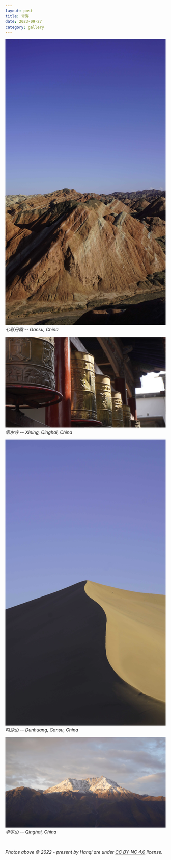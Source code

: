 ```yaml
---
layout: post
title: 青海
date: 2023-09-27
category: gallery
---
```

![DSC1191](/assets/img/DSC1191.webp)  
*七彩丹霞 -- Gansu, China*  

![DSC0161](/assets/img/DSC0161.webp)  
*塔尔寺 -- Xining, Qinghai, China*  

![DSC0770](/assets/img/DSC0770.webp)  
*鸣沙山 -- Dunhuang, Gansu, China*  

![DSC1389](/assets/img/DSC1389.webp)  
*卓尔山 -- Qinghai, China*  

&nbsp;  

*Photos above © 2022 - present by Hanqi are under [CC BY-NC 4.0](https://creativecommons.org/licenses/by-nc/4.0) license.*